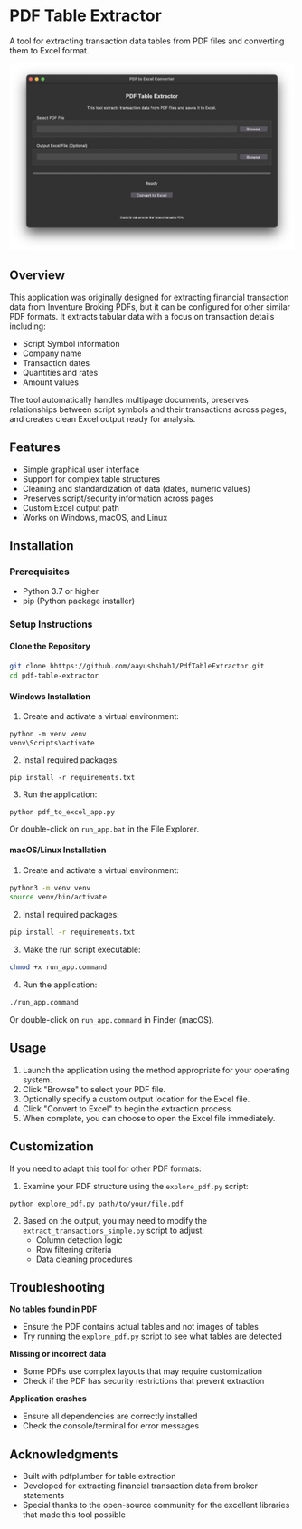 # PDF Table Extractor

A tool for extracting transaction data tables from PDF files and converting them to Excel format.

![PDF Table Extractor Screenshot](images/screenshot.png)

## Overview

This application was originally designed for extracting financial transaction data from Inventure Broking PDFs, but it can be configured for other similar PDF formats. It extracts tabular data with a focus on transaction details including:

- Script Symbol information
- Company name
- Transaction dates
- Quantities and rates
- Amount values

The tool automatically handles multipage documents, preserves relationships between script symbols and their transactions across pages, and creates clean Excel output ready for analysis.

## Features

- Simple graphical user interface
- Support for complex table structures
- Cleaning and standardization of data (dates, numeric values)
- Preserves script/security information across pages
- Custom Excel output path
- Works on Windows, macOS, and Linux

## Installation

### Prerequisites

- Python 3.7 or higher
- pip (Python package installer)

### Setup Instructions

#### Clone the Repository

```bash
git clone hhttps://github.com/aayushshah1/PdfTableExtractor.git
cd pdf-table-extractor
```

#### Windows Installation

1. Create and activate a virtual environment:
```
python -m venv venv
venv\Scripts\activate
```

2. Install required packages:
```
pip install -r requirements.txt
```

3. Run the application:
```
python pdf_to_excel_app.py
```
Or double-click on `run_app.bat` in the File Explorer.

#### macOS/Linux Installation

1. Create and activate a virtual environment:
```bash
python3 -m venv venv
source venv/bin/activate
```

2. Install required packages:
```bash
pip install -r requirements.txt
```

3. Make the run script executable:
```bash
chmod +x run_app.command
```

4. Run the application:
```bash
./run_app.command
```
Or double-click on `run_app.command` in Finder (macOS).

## Usage

1. Launch the application using the method appropriate for your operating system.
2. Click "Browse" to select your PDF file.
3. Optionally specify a custom output location for the Excel file.
4. Click "Convert to Excel" to begin the extraction process.
5. When complete, you can choose to open the Excel file immediately.

## Customization

If you need to adapt this tool for other PDF formats:

1. Examine your PDF structure using the `explore_pdf.py` script:
```
python explore_pdf.py path/to/your/file.pdf
```

2. Based on the output, you may need to modify the `extract_transactions_simple.py` script to adjust:
   - Column detection logic
   - Row filtering criteria
   - Data cleaning procedures

## Troubleshooting

**No tables found in PDF**
- Ensure the PDF contains actual tables and not images of tables
- Try running the `explore_pdf.py` script to see what tables are detected

**Missing or incorrect data**
- Some PDFs use complex layouts that may require customization
- Check if the PDF has security restrictions that prevent extraction

**Application crashes**
- Ensure all dependencies are correctly installed
- Check the console/terminal for error messages

## Acknowledgments

- Built with pdfplumber for table extraction
- Developed for extracting financial transaction data from broker statements
- Special thanks to the open-source community for the excellent libraries that made this tool possible
